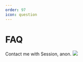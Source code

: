 ```yaml
---
order: 97
icon: question
---
```


# FAQ

Contact me with Session, anon.
![](05e481cddc4c25939cb478b35a40bd3706fc401f63d8be26ea55593a194a144d6a)
